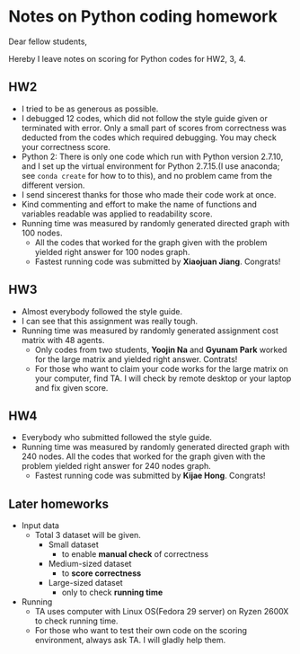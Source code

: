 # Notes on Python coding homework

Dear fellow students,

Hereby I leave notes on scoring for Python codes for HW2, 3, 4.

## HW2

- I tried to be as generous as possible.
- I debugged 12 codes, which did not follow the style guide given or terminated with error.
  Only a small part of scores from correctness was deducted from the codes which required debugging. You may check your correctness score.
- Python 2: There is only one code which run with Python version 2.7.10, and I set up the virtual environment for Python 2.7.15.(I use anaconda; see `conda create` for how to to this), and no problem came from the different version.
- I send sincerest thanks for those who made their code work at once.
- Kind commenting and effort to make the name of functions and variables readable was applied to readability score.
- Running time was measured by randomly generated directed graph with 100 nodes.
  - All the codes that worked for the graph given with the problem yielded right answer for 100 nodes graph.
  - Fastest running code was submitted by **Xiaojuan Jiang**. Congrats!

## HW3

- Almost everybody followed the style guide.
- I can see that this assignment was really tough.
- Running time was measured by randomly generated assignment cost matrix with 48 agents.
  - Only codes from two students, **Yoojin Na** and **Gyunam Park** worked for the large matrix and yielded right answer. Contrats!
  - For those who want to claim your code works for the large matrix on your computer, find TA. I will check by remote desktop or your laptop and fix given score.

## HW4

- Everybody who submitted followed the style guide.
- Running time was measured by randomly generated directed graph with 240 nodes. All the codes that worked for the graph given with the problem yielded right answer for 240 nodes graph.
  - Fastest running code was submitted by **Kijae Hong**. Congrats!

## Later homeworks

- Input data
  - Total 3 dataset will be given.
    - Small dataset
      - to enable **manual check** of correctness
    - Medium-sized dataset
      - to **score correctness**
    - Large-sized dataset
      - only to check **running time**
- Running
  - TA uses computer with Linux OS(Fedora 29 server) on Ryzen 2600X to check running time.
  - For those who want to test their own code on the scoring environment, always ask TA. I will gladly help them.
